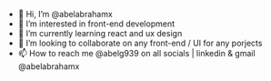 - 👋 Hi, I’m @abelabrahamx
- 👀 I’m interested in front-end development
- 🌱 I’m currently learning react and ux design
- 💞️ I’m looking to collaborate on any front-end / UI for any porjects
- 📫 How to reach me @abelg939 on all socials | linkedin & gmail @abelabrahamx

<!---
abelabrahamx/abelabrahamx is a ✨ special ✨ repository because its `README.md` (this file) appears on your GitHub profile.
You can click the Preview link to take a look at your changes.
--->
